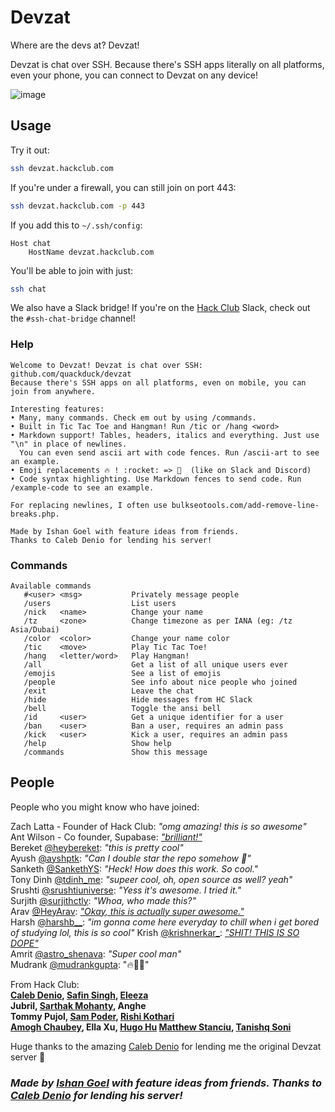 # Devzat

Where are the devs at? Devzat!

Devzat is chat over SSH. Because there's SSH apps literally on all platforms, even your phone, you can connect to Devzat on any device!

![image](https://user-images.githubusercontent.com/38882631/115499526-a4d70280-a280-11eb-8723-817f54eccf3e.png)


## Usage

Try it out:

```sh
ssh devzat.hackclub.com
```

If you're under a firewall, you can still join on port 443:
```sh
ssh devzat.hackclub.com -p 443
```

If you add this to `~/.ssh/config`:
```ssh
Host chat
    HostName devzat.hackclub.com
```

You'll be able to join with just:
```sh
ssh chat
```

We also have a Slack bridge! If you're on the [Hack Club](https://hackclub.com) Slack, check out the `#ssh-chat-bridge` channel!

### Help

```text
Welcome to Devzat! Devzat is chat over SSH: github.com/quackduck/devzat
Because there's SSH apps on all platforms, even on mobile, you can join from anywhere.

Interesting features:
• Many, many commands. Check em out by using /commands.
• Built in Tic Tac Toe and Hangman! Run /tic or /hang <word>
• Markdown support! Tables, headers, italics and everything. Just use "\n" in place of newlines.
  You can even send ascii art with code fences. Run /ascii-art to see an example.
• Emoji replacements 🔥 ! :rocket: => 🚀  (like on Slack and Discord)
• Code syntax highlighting. Use Markdown fences to send code. Run /example-code to see an example.

For replacing newlines, I often use bulkseotools.com/add-remove-line-breaks.php.

Made by Ishan Goel with feature ideas from friends.
Thanks to Caleb Denio for lending his server!
```
### Commands
```text
Available commands
   #<user> <msg>           Privately message people
   /users                  List users
   /nick   <name>          Change your name
   /tz     <zone>          Change timezone as per IANA (eg: /tz Asia/Dubai)
   /color  <color>         Change your name color
   /tic    <move>          Play Tic Tac Toe!
   /hang   <letter/word>   Play Hangman!
   /all                    Get a list of all unique users ever
   /emojis                 See a list of emojis
   /people                 See info about nice people who joined
   /exit                   Leave the chat
   /hide                   Hide messages from HC Slack
   /bell                   Toggle the ansi bell
   /id     <user>          Get a unique identifier for a user
   /ban    <user>          Ban a user, requires an admin pass
   /kick   <user>          Kick a user, requires an admin pass
   /help                   Show help
   /commands               Show this message
```

## People

People who you might know who have joined:

Zach Latta - Founder of Hack Club: _"omg amazing! this is so awesome"_  
Ant Wilson - Co founder, Supabase: [_"brilliant!"_](https://twitter.com/AntWilson/status/1396444302721445889)  
Bereket [@heybereket](https://twitter.com/heybereket): _"this is pretty cool"_  
Ayush [@ayshptk](https://twitter.com/ayshptk): _"Can I double star the repo somehow :pleading_face:"_  
Sanketh [@SankethYS](https://twitter.com/SankethYS): _"Heck! How does this work. So cool."_  
Tony Dinh [@tdinh_me](https://twitter.com/tdinh_me): _"supeer cool, oh, open source as well? yeah"_  
Srushti [@srushtiuniverse](https://twitter.com/srushtiuniverse): _"Yess it's awesome. I tried it."_  
Surjith [@surjithctly](https://twitter.com/surjithctly): _"Whoa, who made this?"_  
Arav [@HeyArav](https://twitter.com/HeyArav): [_"Okay, this is actually super awesome."_](https://twitter.com/tregsthedev/status/1384180393893498880)  
Harsh [@harshb__](https://twitter.com/harshb__): _"im gonna come here everyday to chill when i get bored of studying lol, this is so cool"_
Krish [@krishnerkar_](https://twitter.com/krishnerkar_):  [_"SHIT! THIS IS SO DOPE"_](https://twitter.com/krishnerkar_/status/1384173042616573960)  
Amrit [@astro_shenava](https://twitter.com/astro_shenava): _"Super cool man"_  
Mudrank [@mudrankgupta](https://twitter.com/mudrankgupta): "🔥🚀🚀"

From Hack Club:  
**[Caleb Denio](https://calebden.io), [Safin Singh](https://safin.dev), [Eleeza](https://github.com/E-Lee-Za)   
Jubril, [Sarthak Mohanty](https://sarthakmohanty.me), Anghe    
Tommy Pujol, [Sam Poder](http://sampoder.com), [Rishi Kothari](http://rishi.cx)    
[Amogh Chaubey](https://amogh.sh), Ella Xu, [Hugo Hu](https://github.com/Hugoyhu)
[Matthew Stanciu](https://matthewstanciu.me/), [Tanishq Soni](https://tanishqsoni.me)**

Huge thanks to the amazing [Caleb Denio](https://github.com/cjdenio) for lending me the original Devzat server 💖

### *Made by [Ishan Goel](https://twitter.com/IshanTheIshan) with feature ideas from friends. Thanks to [Caleb Denio](https://twitter.com/CalebDenio) for lending his server!*
